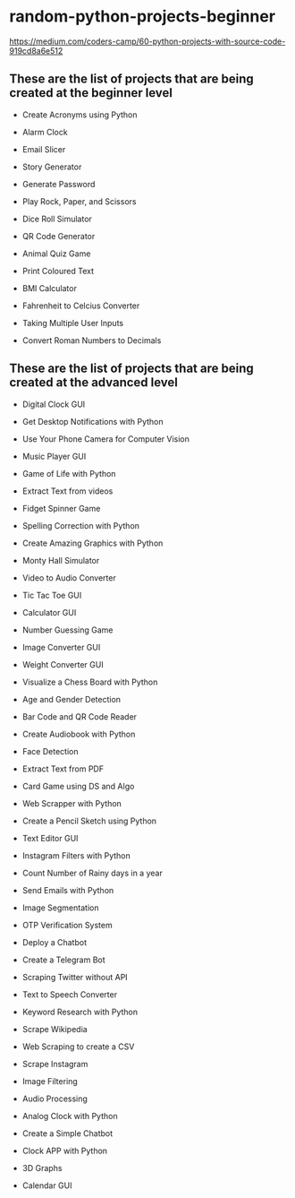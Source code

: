 # random-python-projects-beginner

https://medium.com/coders-camp/60-python-projects-with-source-code-919cd8a6e512

## These are the list of projects that are being created at the beginner level

- Create Acronyms using Python

- Alarm Clock

- Email Slicer

- Story Generator

- Generate Password

- Play Rock, Paper, and Scissors

- Dice Roll Simulator

- QR Code Generator

- Animal Quiz Game

- Print Coloured Text

- BMI Calculator

- Fahrenheit to Celcius Converter

- Taking Multiple User Inputs

- Convert Roman Numbers to Decimals

## These are the list of projects that are being created at the advanced level


- Digital Clock GUI

- Get Desktop Notifications with Python

- Use Your Phone Camera for Computer Vision

- Music Player GUI

- Game of Life with Python

- Extract Text from videos

- Fidget Spinner Game

- Spelling Correction with Python

- Create Amazing Graphics with Python

- Monty Hall Simulator

- Video to Audio Converter

- Tic Tac Toe GUI

- Calculator GUI

- Number Guessing Game

- Image Converter GUI

- Weight Converter GUI

- Visualize a Chess Board with Python

- Age and Gender Detection

- Bar Code and QR Code Reader

- Create Audiobook with Python

- Face Detection

- Extract Text from PDF

- Card Game using DS and Algo

- Web Scrapper with Python

- Create a Pencil Sketch using Python

- Text Editor GUI

- Instagram Filters with Python

- Count Number of Rainy days in a year

- Send Emails with Python

- Image Segmentation

- OTP Verification System

- Deploy a Chatbot

- Create a Telegram Bot

- Scraping Twitter without API

- Text to Speech Converter

- Keyword Research with Python

- Scrape Wikipedia

- Web Scraping to create a CSV

- Scrape Instagram

- Image Filtering

- Audio Processing

- Analog Clock with Python

- Create a Simple Chatbot

- Clock APP with Python

- 3D Graphs

- Calendar GUI
